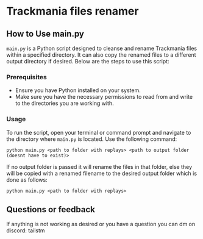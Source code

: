 
# Trackmania files renamer

## How to Use main.py

`main.py` is a Python script designed to cleanse and rename Trackmania files within a specified directory. It can also copy the renamed files to a different output directory if desired. Below are the steps to use this script:

### Prerequisites

- Ensure you have Python installed on your system.
- Make sure you have the necessary permissions to read from and write to the directories you are working with.

### Usage

To run the script, open your terminal or command prompt and navigate to the directory where `main.py` is located. Use the following command:

```shell
python main.py <path to folder with replays> <path to output folder (doesnt have to exist)>
```

If no output folder is passed it will rename the files in that folder, else they will be copied with a renamed filename to the desired output folder which is done as follows:

```shell
python main.py <path to folder with replays>
```

## Questions or feedback

If anything is not working as desired or you have a question you can dm on discord: tailstm
